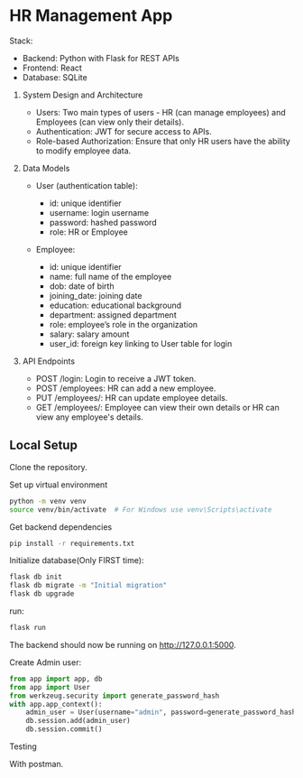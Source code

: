 # HR Management App

Stack:
* Backend: Python with Flask for REST APIs
* Frontend: React
* Database: SQLite


1. System Design and Architecture
    * Users: Two main types of users - HR (can manage employees) and Employees (can view only their details).
    * Authentication: JWT for secure access to APIs.
    * Role-based Authorization: Ensure that only HR users have the ability to modify employee data.

2. Data Models
    * User (authentication table):
        * id: unique identifier
        * username: login username
        * password: hashed password
        * role: HR or Employee

    * Employee:
        * id: unique identifier
        * name: full name of the employee
        * dob: date of birth
        * joining_date: joining date
        * education: educational background
        * department: assigned department
        * role: employee’s role in the organization
        * salary: salary amount
        * user_id: foreign key linking to User table for login

3. API Endpoints

    * POST /login: Login to receive a JWT token.
    * POST /employees: HR can add a new employee.
    * PUT /employees/<id>: HR can update employee details.
    * GET /employees/<id>: Employee can view their own details or HR can view any employee's details.

## Local Setup

Clone the repository.

Set up virtual environment
```sh
python -m venv venv
source venv/bin/activate  # For Windows use venv\Scripts\activate
```

Get backend dependencies
```sh
pip install -r requirements.txt
```

Initialize database(Only FIRST time):
```sh
flask db init
flask db migrate -m "Initial migration"
flask db upgrade
```

 run:



```sh
flask run
```
The backend should now be running on http://127.0.0.1:5000.

Create Admin user:

```python
from app import app, db
from app import User  
from werkzeug.security import generate_password_hash
with app.app_context():
    admin_user = User(username="admin", password=generate_password_hash("admin"), role='HR')
    db.session.add(admin_user)
    db.session.commit()
```

Testing

With postman.
<!-- todo -->